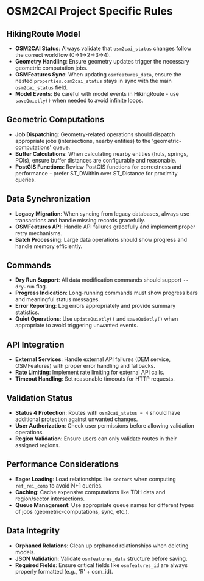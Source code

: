 # OSM2CAI Project Specific Rules

## HikingRoute Model
- **OSM2CAI Status**: Always validate that `osm2cai_status` changes follow the correct workflow (0->1->2->3->4).
- **Geometry Handling**: Ensure geometry updates trigger the necessary geometric computation jobs.
- **OSMFeatures Sync**: When updating `osmfeatures_data`, ensure the nested `properties.osm2cai_status` stays in sync with the main `osm2cai_status` field.
- **Model Events**: Be careful with model events in HikingRoute - use `saveQuietly()` when needed to avoid infinite loops.

## Geometric Computations
- **Job Dispatching**: Geometry-related operations should dispatch appropriate jobs (intersections, nearby entities) to the 'geometric-computations' queue.
- **Buffer Calculations**: When calculating nearby entities (huts, springs, POIs), ensure buffer distances are configurable and reasonable.
- **PostGIS Functions**: Review PostGIS functions for correctness and performance - prefer ST_DWithin over ST_Distance for proximity queries.

## Data Synchronization
- **Legacy Migration**: When syncing from legacy databases, always use transactions and handle missing records gracefully.
- **OSMFeatures API**: Handle API failures gracefully and implement proper retry mechanisms.
- **Batch Processing**: Large data operations should show progress and handle memory efficiently.

## Commands
- **Dry Run Support**: All data modification commands should support `--dry-run` flag.
- **Progress Indication**: Long-running commands must show progress bars and meaningful status messages.
- **Error Reporting**: Log errors appropriately and provide summary statistics.
- **Quiet Operations**: Use `updateQuietly()` and `saveQuietly()` when appropriate to avoid triggering unwanted events.

## API Integration
- **External Services**: Handle external API failures (DEM service, OSMFeatures) with proper error handling and fallbacks.
- **Rate Limiting**: Implement rate limiting for external API calls.
- **Timeout Handling**: Set reasonable timeouts for HTTP requests.

## Validation Status
- **Status 4 Protection**: Routes with `osm2cai_status = 4` should have additional protection against unwanted changes.
- **User Authorization**: Check user permissions before allowing validation operations.
- **Region Validation**: Ensure users can only validate routes in their assigned regions.

## Performance Considerations
- **Eager Loading**: Load relationships like `sectors` when computing `ref_rei_comp` to avoid N+1 queries.
- **Caching**: Cache expensive computations like TDH data and region/sector intersections.
- **Queue Management**: Use appropriate queue names for different types of jobs (geometric-computations, sync, etc.).

## Data Integrity
- **Orphaned Relations**: Clean up orphaned relationships when deleting models.
- **JSON Validation**: Validate `osmfeatures_data` structure before saving.
- **Required Fields**: Ensure critical fields like `osmfeatures_id` are always properly formatted (e.g., 'R' + osm_id). 